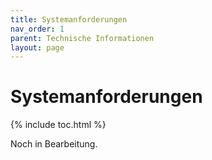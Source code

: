 ```yaml
---
title: Systemanforderungen
nav_order: 1
parent: Technische Informationen
layout: page
---
```


# Systemanforderungen
{% include toc.html %}

Noch in Bearbeitung.
